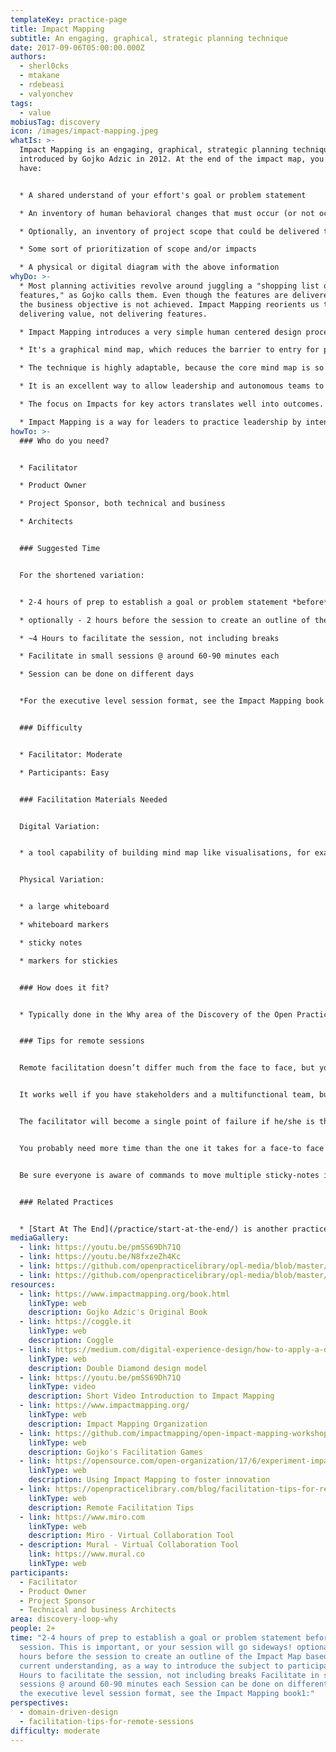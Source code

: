 ```yaml
---
templateKey: practice-page
title: Impact Mapping
subtitle: An engaging, graphical, strategic planning technique
date: 2017-09-06T05:00:00.000Z
authors:
  - sherl0cks
  - mtakane
  - rdebeasi
  - valyonchev
tags:
  - value
mobiusTag: discovery
icon: /images/impact-mapping.jpeg
whatIs: >-
  Impact Mapping is an engaging, graphical, strategic planning technique. It was
  introduced by Gojko Adzic in 2012. At the end of the impact map, you should
  have:


  * A shared understand of your effort's goal or problem statement

  * An inventory of human behavioral changes that must occur (or not occur) for your project to be successful. These are the impact from which the technique gets it name

  * Optionally, an inventory of project scope that could be delivered to achieve the aforementioned impacts

  * Some sort of prioritization of scope and/or impacts

  * A physical or digital diagram with the above information
whyDo: >-
  * Most planning activities revolve around juggling a "shopping list of
  features," as Gojko calls them. Even though the features are delivered, often
  the business objective is not achieved. Impact Mapping reorients us towards
  delivering value, not delivering features.

  * Impact Mapping introduces a very simple human centered design process, and as such, it is a great way to put lightweight design thinking techniques into practice

  * It's a graphical mind map, which reduces the barrier to entry for participants and facilitators alike

  * The technique is highly adaptable, because the core mind map is so simple. Gojko's original text describes a ~4 week executive level strategic planning workshop. It can also be run in a 4-6 hour session with Project Sponsors in the early stages of product development planning. These are just two of endless possible variations of the technique.

  * It is an excellent way to allow leadership and autonomous teams to have a conversation around strategic priorities and how they translate into the work of the team.

  * The focus on Impacts for key actors translates well into outcomes.

  * Impact Mapping is a way for leaders to practice leadership by intent (ref [David Marquet](https://www.davidmarquet.com/))
howTo: >-
  ### Who do you need?


  * Facilitator

  * Product Owner

  * Project Sponsor, both technical and business

  * Architects


  ### Suggested Time


  For the shortened variation:


  * 2-4 hours of prep to establish a goal or problem statement *before* the session. This is important, or your session will go sideways!

  * optionally - 2 hours before the session to create an outline of the Impact Map based on your current understanding, as a way to introduce the subject to participants

  * ~4 Hours to facilitate the session, not including breaks

  * Facilitate in small sessions @ around 60-90 minutes each

  * Session can be done on different days


  *For the executive level session format, see the Impact Mapping book in the links section below.*


  ### Difficulty


  * Facilitator: Moderate

  * Participants: Easy


  ### Facilitation Materials Needed


  Digital Variation:


  * a tool capability of building mind map like visualisations, for example Miro, Mural or Coggle (check the links section below).


  Physical Variation:


  * a large whiteboard

  * whiteboard markers

  * sticky notes

  * markers for stickies


  ### How does it fit?


  * Typically done in the Why area of the Discovery of the Open Practice Library


  ### Tips for remote sessions


  Remote facilitation doesn’t differ much from the face to face, but you need to be more clear on the preparation of the draft GOAL done by your Product Owner.


  It works well if you have stakeholders and a multifunctional team, but it could be difficult to gather all data in one session. You can evaluate to running the practice 2 to 3 times with an interval between each iteration to allow people to review and fill the gaps.


  The facilitator will become a single point of failure if he/she is the only one updating the map.


  You probably need more time than the one it takes for a face-to face session.


  Be sure everyone is aware of commands to move multiple sticky-notes in a large map.


  ### Related Practices


  * [Start At The End](/practice/start-at-the-end/) is another practice which leads to the same outputs. Compared to Start At The End, Impact Mapping produces a higher fidelity understanding of the domain, but at the cost of increased complexity for facilitation. Generally speaking, Impact Mapping is the better fit when building products or services, and Start At The End is a better fit when discussing organizational change or other generally nebulous efforts.
mediaGallery:
  - link: https://youtu.be/pmSS69Dh71Q
  - link: https://youtu.be/N8fxzeZh4Kc
  - link: https://github.com/openpracticelibrary/opl-media/blob/master/Impact%20Mapping.jpeg?raw=true
  - link: https://github.com/openpracticelibrary/opl-media/blob/master/images/impact-mapping-questions.jpg?raw=true
resources:
  - link: https://www.impactmapping.org/book.html
    linkType: web
    description: Gojko Adzic's Original Book
  - link: https://coggle.it
    linkType: web
    description: Coggle
  - link: https://medium.com/digital-experience-design/how-to-apply-a-design-thinking-hcd-ux-or-any-creative-process-from-scratch-b8786efbf812
    linkType: web
    description: Double Diamond design model
  - link: https://youtu.be/pmSS69Dh71Q
    linkType: video
    description: Short Video Introduction to Impact Mapping
  - link: https://www.impactmapping.org/
    linkType: web
    description: Impact Mapping Organization
  - link: https://github.com/impactmapping/open-impact-mapping-workshop/tree/master/facilitation-games
    linkType: web
    description: Gojko's Facilitation Games
  - link: https://opensource.com/open-organization/17/6/experiment-impact-mapping
    linkType: web
    description: Using Impact Mapping to foster innovation
  - link: https://openpracticelibrary.com/blog/facilitation-tips-for-remote-sessions/
    linkType: web
    description: Remote Facilitation Tips
  - link: https://www.miro.com
    linkType: web
    description: Miro - Virtual Collaboration Tool
  - description: Mural - Virtual Collaboration Tool
    link: https://www.mural.co
    linkType: web
participants:
  - Facilitator
  - Product Owner
  - Project Sponsor
  - Technical and business Architects
area: discovery-loop-why
people: 2+
time: "2-4 hours of prep to establish a goal or problem statement before the
  session. This is important, or your session will go sideways! optionally - 2
  hours before the session to create an outline of the Impact Map based on your
  current understanding, as a way to introduce the subject to participants ~4
  Hours to facilitate the session, not including breaks Facilitate in small
  sessions @ around 60-90 minutes each Session can be done on different days For
  the executive level session format, see the Impact Mapping book1:"
perspectives:
  - domain-driven-design
  - facilitation-tips-for-remote-sessions
difficulty: moderate
---
```

